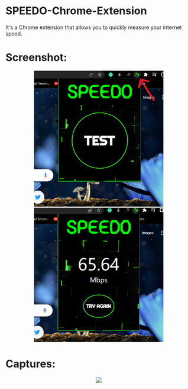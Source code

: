 # SPEEDO-Chrome-Extension
It's a Chrome extension that allows you to quickly measure your internet speed.

# Screenshot:
<p align="center" >
       <img src="./images/pic1.png"/ width ="350">   <img src="./images/pic2.png"/ width = "350"><br />
</p>

# Captures:
<p align="center">
<img src="./images/speedo.gif" width="700" />
       </p>